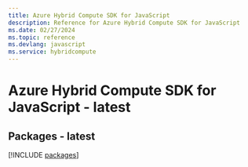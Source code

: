 ```yaml
---
title: Azure Hybrid Compute SDK for JavaScript
description: Reference for Azure Hybrid Compute SDK for JavaScript
ms.date: 02/27/2024
ms.topic: reference
ms.devlang: javascript
ms.service: hybridcompute
---
```

# Azure Hybrid Compute SDK for JavaScript - latest
## Packages - latest
[!INCLUDE [packages](hybrid-compute-index.md)]